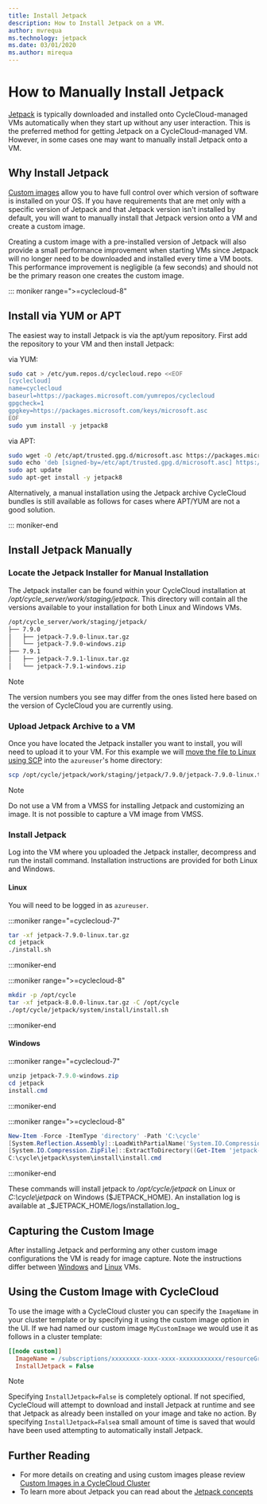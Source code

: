 ```yaml
---
title: Install Jetpack
description: How to Install Jetpack on a VM.
author: mvrequa
ms.technology: jetpack
ms.date: 03/01/2020
ms.author: mirequa
---
```


# How to Manually Install Jetpack

[Jetpack](../jetpack.md) is typically downloaded and installed onto CycleCloud-managed VMs automatically when they start up without any user interaction. This is the preferred method for getting Jetpack on a CycleCloud-managed VM. However, in some cases one may want to manually install Jetpack onto a VM.

## Why Install Jetpack

[Custom images](create-custom-image.md) allow you to have full control over which version of software is installed on your OS. If you have requirements that are met only with a specific version of Jetpack and that Jetpack version isn't installed by default, you will want to manually install that Jetpack version onto a VM and create a custom image.

Creating a custom image with a pre-installed version of Jetpack will also provide a small performance improvement when starting VMs since Jetpack will no longer need to be downloaded and installed every time a VM boots. This performance improvement is negligible (a few seconds) and should not be the primary reason one creates the custom image.

::: moniker range=">=cyclecloud-8"  
## Install via YUM or APT

The easiest way to install Jetpack is via the apt/yum repository. First add the repository to your VM and then install Jetpack:

via YUM:

```bash
sudo cat > /etc/yum.repos.d/cyclecloud.repo <<EOF
[cyclecloud]
name=cyclecloud
baseurl=https://packages.microsoft.com/yumrepos/cyclecloud
gpgcheck=1
gpgkey=https://packages.microsoft.com/keys/microsoft.asc
EOF
sudo yum install -y jetpack8
```

via APT:

```bash
sudo wget -O /etc/apt/trusted.gpg.d/microsoft.asc https://packages.microsoft.com/keys/microsoft.asc
sudo echo 'deb [signed-by=/etc/apt/trusted.gpg.d/microsoft.asc] https://packages.microsoft.com/repos/cyclecloud bionic main' > /etc/apt/sources.list.d/cyclecloud.list
sudo apt update
sudo apt-get install -y jetpack8
```

Alternatively, a manual installation using the Jetpack archive CycleCloud bundles is still available as follows for cases where APT/YUM are not a good solution.

::: moniker-end

## Install Jetpack Manually

### Locate the Jetpack Installer for Manual Installation

The Jetpack installer can be found within your CycleCloud installation at _/opt/cycle_server/work/staging/jetpack_. This directory will contain all the versions available to your installation for both Linux and Windows VMs.

```txt
/opt/cycle_server/work/staging/jetpack/
├── 7.9.0
│   ├── jetpack-7.9.0-linux.tar.gz
│   └── jetpack-7.9.0-windows.zip
├── 7.9.1
│   ├── jetpack-7.9.1-linux.tar.gz
│   └── jetpack-7.9.1-windows.zip
```

> [!NOTE]
> The version numbers you see may differ from the ones listed here based on the version of CycleCloud you are currently using.


### Upload Jetpack Archive to a VM

Once you have located the Jetpack installer you want to install, you will need to upload it to your VM. For this example we will [move the file to Linux using SCP](https://docs.microsoft.com/azure/virtual-machines/linux/copy-files-to-linux-vm-using-scp) into the `azureuser`'s home directory:

```bash
scp /opt/cycle/jetpack/work/staging/jetpack/7.9.0/jetpack-7.9.0-linux.tar.gz azureuser@myserver.eastus.cloudapp.com:/home/azureuser
```

> [!NOTE]
> Do not use a VM from a VMSS for installing Jetpack and customizing an image. It is not possible to capture a VM image from VMSS.

### Install Jetpack

Log into the VM where you uploaded the Jetpack installer, decompress and run the install command. Installation instructions are provided for both Linux and Windows.

#### Linux

You will need to be logged in as `azureuser`.

:::moniker range="=cyclecloud-7"

```bash
tar -xf jetpack-7.9.0-linux.tar.gz
cd jetpack
./install.sh
```

:::moniker-end

:::moniker range=">=cyclecloud-8"

```bash
mkdir -p /opt/cycle
tar -xf jetpack-8.0.0-linux.tar.gz -C /opt/cycle
./opt/cycle/jetpack/system/install/install.sh
```

:::moniker-end


#### Windows

:::moniker range="=cyclecloud-7"

```Powershell
unzip jetpack-7.9.0-windows.zip
cd jetpack
install.cmd
```

:::moniker-end


:::moniker range=">=cyclecloud-8"

```powershell
New-Item -Force -ItemType 'directory' -Path 'C:\cycle'
[System.Reflection.Assembly]::LoadWithPartialName('System.IO.Compression.FileSystem')
[System.IO.Compression.ZipFile]::ExtractToDirectory((Get-Item 'jetpack-8.0.0-windows.zip'), (Get-Item 'C:\cycle'))
C:\cycle\jetpack\system\install\install.cmd
```

:::moniker-end

These commands will install jetpack to _/opt/cycle/jetpack_ on Linux or _C:\cycle\jetpack_ on Windows ($JETPACK_HOME). An installation log is available at _$JETPACK_HOME/logs/installation.log_

## Capturing the Custom Image

After installing Jetpack and performing any other custom image configurations the
VM is ready for image capture. Note the instructions differ between [Windows](https://docs.microsoft.com/azure/virtual-machines/windows/capture-image-resource)
and [Linux](https://docs.microsoft.com/azure/virtual-machines/linux/capture-image) VMs.

## Using the Custom Image with CycleCloud

To use the image with a CycleCloud cluster you can specify the `ImageName` in your cluster template or by specifying it using the custom image option in the UI. If we had named our custom image `MyCustomImage` we would use it as follows in a cluster template:

```ini
[[node custom]]
  ImageName = /subscriptions/xxxxxxxx-xxxx-xxxx-xxxxxxxxxxxx/resourceGroups/MyResourceGroup/providers/Microsoft.Compute/images/MyCustomImage
  InstallJetpack = False
```

> [!NOTE]
> Specifying `InstallJetpack=False` is completely optional. If not specified, CycleCloud will attempt to download and install Jetpack at runtime and see that Jetpack as already been installed on your image and take no action. By specifying `InstallJetpack=False`a small amount of time is saved that would have been used attempting to automatically install Jetpack.

## Further Reading

* For more details on creating and using custom images please review [Custom Images in a CycleCloud Cluster](create-custom-image.md)
* To learn more about Jetpack you can read about the [Jetpack concepts](../jetpack.md)
